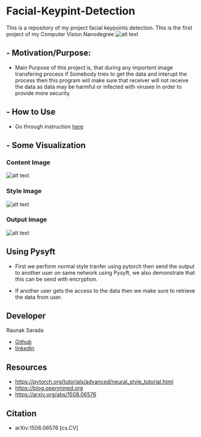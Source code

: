 # Facial-Keypint-Detection
This is a repository of my project facial keypoints detection. This is the first project of my Computer Vision  Nanodegree
![alt text](https://github.com/raunak222/Facial-Keypint-Detection/blob/master/key_pts_example.png)


## - Motivation/Purpose: 
- Main Purpose of this project is, that during any importent image transfering process if Somebody tries to get the data and interupt the process then this program will make sure that receiver will not receive the data as data may be harmful or infected with viruses  In order to provide more security.

## - How to Use 
- Go through instruction [here](https://github.com/raunak222/UdacityOpenSource/blob/master/Raunak%20Sarada/Project_style_transfer%2Cencryption%20and%20secure%20sharing/Instruction.txt)

## - Some Visualization
 ### Content Image
 ![alt text](https://github.com/raunak222/Facial-Keypint-Detection/blob/master/haar_cascade_ex.png)
### Style Image
![alt text](https://github.com/raunak222/Facial-Keypint-Detection/blob/master/detect.png)
### Output Image
![alt text](https://github.com/raunak222/Facial-Keypint-Detection/blob/master/download%20(1).png)
## Using Pysyft
 - First we perform normal style tranfer using pytorch then send the output to another user on same network using Pysyft, we also demonstrate that this can be send with encryption.

- If another user gets the access to the data then we make sure to retrieve the data from user.
## Developer 
  Raunak Sarada  
  - [Github](https://github.com/raunak222) 
  - [linkedin](https://www.linkedin.com/in/raunak-sarada)
## Resources 
- https://pytorch.org/tutorials/advanced/neural_style_tutorial.html
- https://blog.openmined.org
- https://arxiv.org/abs/1508.06576

## Citation
- arXiv:1508.06576 [cs.CV]
